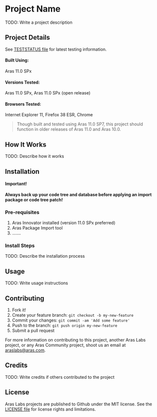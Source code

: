 # Project Name

TODO: Write a project description

## Project Details

See [TESTSTATUS file](./TESTSTATUS.md) for latest testing information.

#### Built Using:
Aras 11.0 SPx

#### Versions Tested:
Aras 11.0 SPx, Aras 11.0 SPx (open release)

#### Browsers Tested:
Internet Explorer 11, Firefox 38 ESR, Chrome

> Though built and tested using Aras 11.0 SP7, this project should function in older releases of Aras 11.0 and Aras 10.0.

## How It Works

TODO: Describe how it works

## Installation

#### Important!
**Always back up your code tree and database before applying an import package or code tree patch!**

### Pre-requisites

1. Aras Innovator installed (version 11.0 SPx preferred)
2. Aras Package Import tool
3. .......

### Install Steps

TODO: Describe the installation process

## Usage

TODO: Write usage instructions

## Contributing

1. Fork it!
2. Create your feature branch: `git checkout -b my-new-feature`
3. Commit your changes: `git commit -am 'Add some feature'`
4. Push to the branch: `git push origin my-new-feature`
5. Submit a pull request

For more information on contributing to this project, another Aras Labs project, or any Aras Community project, shoot us an email at araslabs@aras.com.

## Credits

TODO: Write credits if others contributed to the project

## License

Aras Labs projects are published to Github under the MIT license. See the [LICENSE file](./LICENSE.md) for license rights and limitations.
